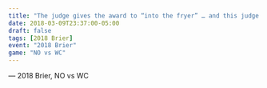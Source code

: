 ```yaml
---
title: "The judge gives the award to “into the fryer” … and this judge does accept bribes"
date: 2018-03-09T23:37:00-05:00
draft: false
tags: [2018 Brier]
event: "2018 Brier"
game: "NO vs WC"
---
```

— 2018 Brier, NO vs WC
<!--more--> 